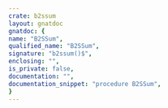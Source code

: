 ```yaml
---
crate: b2ssum
layout: gnatdoc
gnatdoc: {
name: "B2SSum",
qualified_name: "B2SSum",
signature: "b2ssum()$",
enclosing: "",
is_private: false,
documentation: "",
documentation_snippet: "procedure B2SSum",
}
---
```

